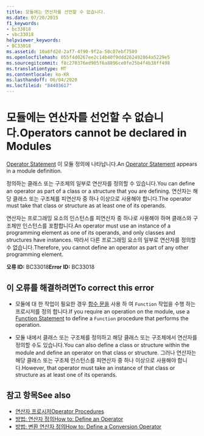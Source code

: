 ```yaml
---
title: 모듈에는 연산자를 선언할 수 없습니다.
ms.date: 07/20/2015
f1_keywords:
- bc33018
- vbc33018
helpviewer_keywords:
- BC33018
ms.assetid: 10a8fd2d-2af7-4f90-9f2a-50c07ebf7589
ms.openlocfilehash: 055f4d0267ee2c14b40f9ddd262492864a5229e5
ms.sourcegitcommit: f8c270376ed905f6a8896ce0fe25b4f4b38ff498
ms.translationtype: MT
ms.contentlocale: ko-KR
ms.lasthandoff: 06/04/2020
ms.locfileid: "84403617"
---
```

# <a name="operators-cannot-be-declared-in-modules"></a><span data-ttu-id="98d40-102">모듈에는 연산자를 선언할 수 없습니다.</span><span class="sxs-lookup"><span data-stu-id="98d40-102">Operators cannot be declared in Modules</span></span>
<span data-ttu-id="98d40-103">[Operator Statement](../language-reference/statements/operator-statement.md) 이 모듈 정의에 나타납니다.</span><span class="sxs-lookup"><span data-stu-id="98d40-103">An [Operator Statement](../language-reference/statements/operator-statement.md) appears in a module definition.</span></span>  
  
 <span data-ttu-id="98d40-104">정의하는 클래스 또는 구조체의 일부로 연산자를 정의할 수 있습니다.</span><span class="sxs-lookup"><span data-stu-id="98d40-104">You can define an operator as part of a class or a structure that you are defining.</span></span> <span data-ttu-id="98d40-105">연산자는 해당 클래스 또는 구조체를 피연산자 중 하나 이상으로 사용해야 합니다.</span><span class="sxs-lookup"><span data-stu-id="98d40-105">The operator must take that class or structure as at least one of its operands.</span></span>  
  
 <span data-ttu-id="98d40-106">연산자는 프로그래밍 요소의 인스턴스를 피연산자 중 하나로 사용해야 하며 클래스와 구조체만 인스턴스를 포함합니다.</span><span class="sxs-lookup"><span data-stu-id="98d40-106">An operator must use an instance of a programming element as one of its operands, and only classes and structures have instances.</span></span> <span data-ttu-id="98d40-107">따라서 다른 프로그래밍 요소의 일부로 연산자를 정의할 수 없습니다.</span><span class="sxs-lookup"><span data-stu-id="98d40-107">Therefore, you cannot define an operator as part of any other programming element.</span></span>  
  
 <span data-ttu-id="98d40-108">**오류 ID:** BC33018</span><span class="sxs-lookup"><span data-stu-id="98d40-108">**Error ID:** BC33018</span></span>  
  
## <a name="to-correct-this-error"></a><span data-ttu-id="98d40-109">이 오류를 해결하려면</span><span class="sxs-lookup"><span data-stu-id="98d40-109">To correct this error</span></span>  
  
- <span data-ttu-id="98d40-110">모듈에 대 한 작업이 필요한 경우 [함수 문을](../language-reference/statements/function-statement.md) 사용 하 여 `Function` 작업을 수행 하는 프로시저를 정의 합니다.</span><span class="sxs-lookup"><span data-stu-id="98d40-110">If you require an operation on the module, use a [Function Statement](../language-reference/statements/function-statement.md) to define a `Function` procedure that performs the operation.</span></span>  
  
- <span data-ttu-id="98d40-111">모듈 내에서 클래스 또는 구조체를 정의하고 해당 클래스 또는 구조체에서 연산자를 정의할 수도 있습니다.</span><span class="sxs-lookup"><span data-stu-id="98d40-111">You can also define a class or structure within the module and define an operator on that class or structure.</span></span> <span data-ttu-id="98d40-112">그러나 연산자는 해당 클래스 또는 구조체 인스턴스를 피연산자 중 하나 이상으로 사용해야 합니다.</span><span class="sxs-lookup"><span data-stu-id="98d40-112">However, that operator must take an instance of that class or structure as at least one of its operands.</span></span>  
  
## <a name="see-also"></a><span data-ttu-id="98d40-113">참고 항목</span><span class="sxs-lookup"><span data-stu-id="98d40-113">See also</span></span>

- [<span data-ttu-id="98d40-114">연산자 프로시저</span><span class="sxs-lookup"><span data-stu-id="98d40-114">Operator Procedures</span></span>](../programming-guide/language-features/procedures/operator-procedures.md)
- [<span data-ttu-id="98d40-115">방법: 연산자 정의</span><span class="sxs-lookup"><span data-stu-id="98d40-115">How to: Define an Operator</span></span>](../programming-guide/language-features/procedures/how-to-define-an-operator.md)
- [<span data-ttu-id="98d40-116">방법: 변환 연산자 정의</span><span class="sxs-lookup"><span data-stu-id="98d40-116">How to: Define a Conversion Operator</span></span>](../programming-guide/language-features/procedures/how-to-define-a-conversion-operator.md)
